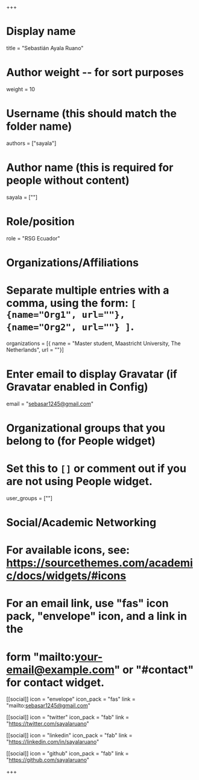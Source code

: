 +++
# Display name
title = "Sebastián Ayala Ruano"

# Author weight -- for sort purposes
weight = 10

# Username (this should match the folder name)
authors = ["sayala"]

# Author name (this is required for people without content)
sayala = [""]

# Role/position
role = "RSG Ecuador"

# Organizations/Affiliations
#   Separate multiple entries with a comma, using the form: `[ {name="Org1", url=""}, {name="Org2", url=""} ]`.
organizations = [{ name = "Master student, Maastricht University, The Netherlands", url = ""}]

# Enter email to display Gravatar (if Gravatar enabled in Config)
email = "sebasar1245@gmail.com"

# Organizational groups that you belong to (for People widget)
#   Set this to `[]` or comment out if you are not using People widget.
user_groups = [""]

# Social/Academic Networking
# For available icons, see: https://sourcethemes.com/academic/docs/widgets/#icons
#   For an email link, use "fas" icon pack, "envelope" icon, and a link in the
#   form "mailto:your-email@example.com" or "#contact" for contact widget.

[[social]]
  icon = "envelope"
  icon_pack = "fas"
  link = "mailto:sebasar1245@gmail.com"

  [[social]]
  icon = "twitter"
  icon_pack = "fab"
  link = "https://twitter.com/sayalaruano"

[[social]]
  icon = "linkedin"
  icon_pack = "fab"
  link = "https://linkedin.com/in/sayalaruano"

[[social]]
   icon = "github"
  icon_pack = "fab"
  link = "https://github.com/sayalaruano"

+++